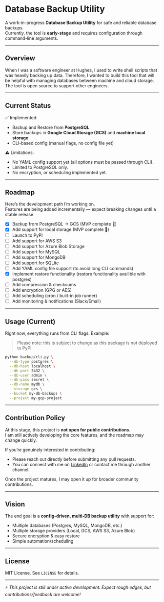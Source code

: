 # Database Backup Utility

A work-in-progress **Database Backup Utility** for safe and reliable database backups.  
Currently, the tool is **early-stage** and requires configuration through command-line arguments.  

---
## Overview

When I was a software engineer at Hughes, I used to write shell scripts that was heavily backing up data. Therefore, I wanted to build this tool that will be helpful with managing databases between machine and cloud storage. The tool is open source to support other engineers.  

---
## Current Status

✅ Implemented:  
- Backup and Restore from **PostgreSQL**  
- Store backups in **Google Cloud Storage (GCS)** and **machine local storage**  
- CLI-based config (manual flags, no config file yet)  

⚠️ Limitations:  
- No YAML config support yet (all options must be passed through CLI).  
- Limited to PostgreSQL only.  
- No encryption, or scheduling implemented yet.  

---

## Roadmap

Here’s the development path I’m working on.  
Features are being added incrementally — expect breaking changes until a stable release.

- [x] Backup from PostgreSQL → GCS (MVP complete 🎉)  
- [x] Add support for local storage (MVP complete 🎉)  
- [ ] Launch to PyPI  
- [ ] Add support for AWS S3  
- [ ] Add support for Azure Blob Storage  
- [ ] Add support for MySQL  
- [ ] Add support for MongoDB  
- [ ] Add support for SQLite  
- [ ] Add YAML config file support (to avoid long CLI commands)  
- [x] Implement restore functionality (restore functionality availible with postgres)
- [ ] Add compression & checksums  
- [ ] Add encryption (GPG or AES)  
- [ ] Add scheduling (cron / built-in job runner)  
- [ ] Add monitoring & notifications (Slack/Email)  

---

## Usage (Current)

Right now, everything runs from CLI flags. Example:

> Please note: this is subject to change as this package is not deployed to PyPI

```bash
python backup/cli.py \
  --db-type postgres \
  --db-host localhost \
  --db-port 5432 \
  --db-user admin \
  --db-pass secret \
  --db-name mydb \
  --storage gcs \
  --bucket my-db-backups \
  --project my-gcp-project
```

---

## Contribution Policy

At this stage, this project is **not open for public contributions**.  
I am still actively developing the core features, and the roadmap may change quickly.  

If you’re genuinely interested in contributing:  
- Please reach out directly before submitting any pull requests.  
- You can connect with me on [LinkedIn](https://www.linkedin.com/in/asemshaath/) or contact me through another channel.  

Once the project matures, I may open it up for broader community contributions.  

---

## Vision

The end goal is a **config-driven, multi-DB backup utility** with support for:  
- Multiple databases (Postgres, MySQL, MongoDB, etc.)  
- Multiple storage providers (Local, GCS, AWS S3, Azure Blob)  
- Secure encryption & easy restore  
- Simple automation/scheduling  

---

## License

MIT License. See `LICENSE` for details.

---

⚡ *This project is still under active development. Expect rough edges, but contributions/feedback are welcome!*  
